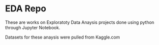 # EDA Repo

These are works on Exploratoty Data Anaysis projects done using python through Jupyter Notebook. 

Datasets for these anaysis were pulled from Kaggle.com

